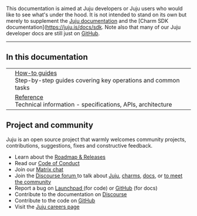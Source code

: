 <!-- TODO: Assess this dead documentation (moved from discourse, maybe just remove or use it to reformat)
|| If you want to... | visit... |
|-|--|--|
|| manage charmed applications | [Juju docs](https://juju.is/docs/olm) |
|| create charmed applications | [Charm SDK docs](https://juju.is/docs/sdk) |
| :point_right: | learn how Juju works under the hood | [Juju developer docs](https://juju.is/docs/dev) |
-->

<!-- Learn how Juju works under the hood! -->

This documentation is aimed at Juju developers or Juju users who would like to see what's under the hood.
It is not intended to stand on its own but merely to supplement the [Juju documentation](https://juju.is/docs/olm) and
the [Charm SDK documentation](https://juju.is/docs/sdk. Note also that many of our Juju developer docs are still just
on [GitHub](https://github.com/juju/juju/tree/3.6/doc). <!-- TODO: This link and references may be not that useful since we are migrating this doc to Github :) -->



-----------------------------

## In this documentation

|                   |                                                                                            |
|-------------------|--------------------------------------------------------------------------------------------|
|                   | [How-to guides](how-to) </br> Step-by-step guides covering key operations and common tasks |
|                   | [Reference](reference) </br> Technical information - specifications, APIs, architecture    |

## Project and community

Juju is an open source project that warmly welcomes community projects, contributions, suggestions, fixes and
constructive feedback.

* Learn about the [Roadmap & Releases](https://discourse.charmhub.io/t/5064)
* Read our [Code of Conduct ](https://ubuntu.com/community/code-of-conduct)
* Join our [Matrix chat](https://matrix.to/#/#charmhub-jujudev:ubuntu.com)
* Join the [Discourse forum ](https://discourse.charmhub.io/t/welcome-to-the-charmed-operator-community/8) to talk
  about [Juju](https://discourse.charmhub.io/tags/c/juju/6/community-workshop), [charms](https://discourse.charmhub.io/c/charm/41), [docs](https://discourse.charmhub.io/c/doc/22),
  or [to meet the community](https://discourse.charmhub.io/tag/community-workshop)
* Report a bug on [Launchpad ](https://bugs.launchpad.net/juju) (for code)
  or [GitHub](https://github.com/juju/docs/issues) (for docs)
* Contribute to the documentation
  on [Discourse](https://discourse.charmhub.io/t/documentation-guidelines-for-contributors/1245)
* Contribute to the code on [GitHub](https://github.com/juju/juju/blob/develop/CONTRIBUTING.md)
* Visit the [Juju careers page](https://juju.is/careers)

<!-- TODO: this tab was platform specific with discourse.
## Navigation

[details=Navigation]

| Level | Path | Navlink |
|-------|----------------------------------------|---------------------------------------------------|
| 1 | | [Dev documentation](/t/6669)                      |
| 1 | how-to | [How-to guides](/t/6825)                          |
| 2 | merge-forward | [Merge forward](/t/10805)                         |
| 2 | debug-bootstrapmachine-failures | [Debug bootstrap/machine failures](/t/6835)       |
| 2 | create-a-new-mongo-db-collection | [Create a new Mongo DB collection](/t/6863)       |
| 2 | write-a-unit-test | [Write a unit test](/t/7207)                      |
| 3 | create-a-unit-test-suite | [Create a unit test suite](/t/7242)               |
| 2 | write-an-integration-test | [Write an integration test](/t/7210)              |
| 1 | reference | [Reference](/t/6824)                              |
| 2 | agent | [Agent](/t/11679)                                 |
| 2 | agent-introspection | [Agent introspection](/t/117)                     |
| 3 | agent-introspection-juju-engine-report | [juju_engine_report](/t/146)                      |
| 3 | agent-introspection-juju-goroutines | [juju_goroutines](/t/118)                         |
| 3 | agent-introspection-juju-heap-profile | [juju_heap_profile](/t/6640)                      |
| 3 | agent-introspection-juju-leases | [juju_leases](/t/5670)                            |
| 3 | agent-introspection-juju-machine-lock | [juju_machine_lock](/t/116)                       |
| 3 | agent-introspection-juju-metrics | [juju_metrics](/t/6641)                           |
| 3 | agent-introspection-juju-revoke-lease | [juju_revoke_lease](/t/5670)                      |
| 3 | agent-introspection-juju-start-unit | [juju_start_unit](/t/5667)                        |
| 3 | agent-introspection-juju-stop-unit | [juju_stop_unit](/t/5668)                         |
| 3 | agent-introspection-juju-unit-status | [juju_unit_status](/t/5666)                       |
| 2 | catacomb-package | [`catacomb`](/t/11680)                            |
| 2 | commands-available-on-a-juju-machine | [Commands available on a Juju machine](/t/2999)   |
| 2 | containeragent-binary | [`containeragent`](/t/11677)                      |
| 2 | dependency-package | [`dependency`](/t/11668)                          |
| 2 | jujud-binary | [`jujud`](/t/11674)                               |
| 2 | testing | [Testing](/t/7203)                                |
| 3 | unit-testing | [Unit testing](/t/7204)                           |
| 3 | integration-testing | [Integration testing](/t/7205)                    |
| 2 | tomb-package | [`tomb`](/t/11681)                                |
| 2 | worker | [Worker](/t/6561)                                 |
| 2 | worker-interface | [Worker (interface)](/t/11723)                    |
| 2 | worker-package | [Worker (package)](/t/11682)                      |
| | | Agent introspection juju_machine_lock log |
| | logfile-varlogjujumachine-locklog | [Logfile: /var/log/juju/machine-lock.log](/t/112) |
| | | Unit testing |
| | unit-test-suite | [Unit test suite](/t/7209)                        |
| | util-suite | [Util suite](/t/7241)                             |
| | checker | [Checker](/t/7211)                                |
| | integration-test-suite | [Integration test suite](/t/7258)                 |
| | test-includes | [Test includes](/t/7206)                          |
| | | |

[/details]

## Redirects

[details=Mapping table]
| Path | Location |
| -- | -- |
[/details]